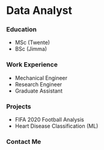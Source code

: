 # Data Analyst


### Education 
-  MSc (Twente)
-  BSc (Jimma)

### Work Experience
-  Mechanical Engineer
-  Research Engineer
-  Graduate Assistant

### Projects
- FIFA 2020 Football Analysis
- Heart Disease Classification (ML)

### Contact Me
